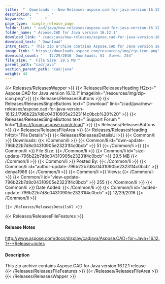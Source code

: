 ```yaml
---
title:  "  Downloads ---New-Releases-aspose.cad-for-java-version-16.12.1 . " 
description:  "    . " 
keywords:  "    . " 
page_type:  single_release_page
folder_link: " cad/java/new-releases/aspose.cad-for-java-version-16.12.1/"
folder_name: " Aspose.CAD for Java version 16.12.1"
download_link: " /cad/java/new-releases/aspose.cad-for-java-version-16.12.1/796b22b7d8c04310905e23231f4c0bcb"
download_text: " Download"
Intro_text: " This zip archive contains Aspose.CAD for Java version 16.12.1 release"
image_link: " https://downloads.aspose.com/resources/img/zip-icon.png"
download_count: "   12/29/2016  Downloads: 51  Views: 254"
file_size: "  File Size: 29.5 MB "
parent_path: "cad/java"
section_parent_path: "cad/java"
weight: 44 
---
```


{{< Releases/ReleasesWapper >}}
  {{< Releases/ReleasesHeading H2txt=" Aspose.CAD for Java version 16.12.1" imagelink="/resources/img/zip-icon.png">}}
  {{< Releases/ReleasesButtons >}}
    {{< Releases/ReleasesSingleButtons text=" Download" link="/cad/java/new-releases/aspose.cad-for-java-version-16.12.1/796b22b7d8c04310905e23231f4c0bcb%20%20" >}}
    {{< Releases/ReleasesSingleButtons text=" Support Forum " link="https://forum.aspose.com/c/cad" >}}
  {{< Releases/ReleasesButtons >}}
  {{< Releases/ReleasesFileArea >}}
    {{< Releases/ReleasesHeading h4txt="File Details">}}
    {{< Releases/ReleasesDetailsUl >}}
            {{< Common/li  >}} Downloads: {{< /Common/li >}} 
      {{< Common/li id="dwn-update-796b22b7d8c04310905e23231f4c0bcb" >}} 51 {{< /Common/li >}} 
      {{< Common/li  >}} File Size: {{< /Common/li >}} 
      {{< Common/li id="size-update-796b22b7d8c04310905e23231f4c0bcb" >}} 29.5 MB {{< /Common/li >}} 
      {{< Common/li  >}} Posted By: {{< /Common/li >}} 
      {{< Common/li id="author-update-796b22b7d8c04310905e23231f4c0bcb" >}} denya1986 {{< /Common/li >}} 
      {{< Common/li  >}} Views: {{< /Common/li >}} 
      {{< Common/li id="view-update-796b22b7d8c04310905e23231f4c0bcb" >}} 255 {{< /Common/li >}} 
      {{< Common/li  >}} Date Added: {{< /Common/li >}} 
      {{< Common/li id="added-update-796b22b7d8c04310905e23231f4c0bcb" >}} 12/29/2016 {{< /Common/li >}} 

    {{< /Releases/ReleasesDetailsUl >}}

  {{< Releases/ReleasesFileFeatures >}}
      <h4>Release Notes</h4><div><a href="http://www.aspose.com/docs/display/cadjava/Aspose.CAD+for+Java+16.12.1+-+Release+notes">http://www.aspose.com/docs/display/cadjava/Aspose.CAD+for+Java+16.12.1+-+Release+notes</a></div><h4>Description</h4><div class="HTMLDescription">This zip archive contains Aspose.CAD for Java version 16.12.1 release</div>
  {{< /Releases/ReleasesFileFeatures >}}
 {{< /Releases/ReleasesFileArea >}}
{{< /Releases/ReleasesWapper >}}


